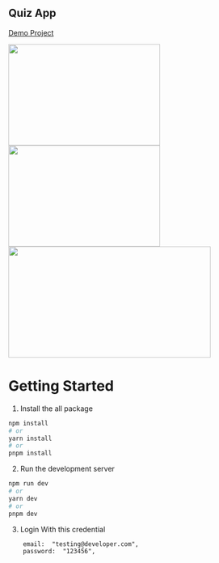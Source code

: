 ## Quiz App

<a href="https://sigit-quizzy.netlify.app/" target="_blank">Demo Project</a>

<div>
<img src="https://i.ibb.co/bgbJTZ2/Screenshot-2023-09-26-201540.png"  width="300" height="200">
<img src="https://i.ibb.co/HXW0zJJ/Screenshot-2023-09-26-201602.png"  width="300" height="200">
<img src="https://i.ibb.co/4tkNZ4P/Screenshot-2023-09-26-201625.png"  width="400" height="220">
</div>

# Getting Started

1.  Install the all package

```bash
npm install
# or
yarn install
# or
pnpm install
```

2. Run the development server

```bash
npm run dev
# or
yarn dev
# or
pnpm dev
```

3. Login With this credential

```
    email:  "testing@developer.com",
    password:  "123456",
```
